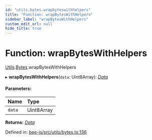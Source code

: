 ```yaml
---
id: "utils.bytes.wrapbyteswithhelpers"
title: "Function: wrapBytesWithHelpers"
sidebar_label: "wrapBytesWithHelpers"
custom_edit_url: null
hide_title: true
---
```


# Function: wrapBytesWithHelpers

[Utils](../modules/utils.md).[Bytes](../modules/utils.bytes.md).wrapBytesWithHelpers

▸ **wrapBytesWithHelpers**(`data`: Uint8Array): [*Data*](../interfaces/data.md)

#### Parameters:

Name | Type |
:------ | :------ |
`data` | Uint8Array |

**Returns:** [*Data*](../interfaces/data.md)

Defined in: [bee-js/src/utils/bytes.ts:136](https://github.com/ethersphere/bee-js/blob/7260ee1/src/utils/bytes.ts#L136)
